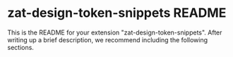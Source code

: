 # zat-design-token-snippets README

This is the README for your extension "zat-design-token-snippets". After writing up a brief description, we recommend including the following sections.

